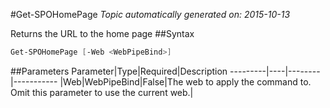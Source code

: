 #Get-SPOHomePage
*Topic automatically generated on: 2015-10-13*

Returns the URL to the home page
##Syntax
```powershell
Get-SPOHomePage [-Web <WebPipeBind>]
```


##Parameters
Parameter|Type|Required|Description
---------|----|--------|-----------
|Web|WebPipeBind|False|The web to apply the command to. Omit this parameter to use the current web.|
